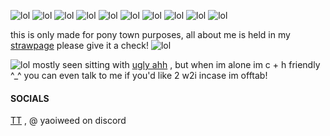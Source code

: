 ![lol](https://cdn.discordapp.com/attachments/1199378091697520742/1376822541699645540/d8.png?ex=6836b96a&is=683567ea&hm=3cc9042540a81aef4318b93bba37d73f9e4bb359b60a34f22e001718a17d78ab&)
![lol](https://cdn.discordapp.com/attachments/1199378091697520742/1376822541171032165/d14.gif?ex=6836b969&is=683567e9&hm=7cf134eb31e78cf7dabb7106860fe9b4dfb23fbecd1e4c6baec9e4ceba00a73c&)
![lol](https://cdn.discordapp.com/attachments/1199378091697520742/1376822540361666660/stamp-404.gif?ex=6836b969&is=683567e9&hm=0d02a0d93bbc374e4d297dd40cbdf3717eba6f2d7073994319b00090e907d570&)
![lol](https://cdn.discordapp.com/attachments/1199378091697520742/1376822539472474122/b4.gif?ex=6836b969&is=683567e9&hm=1ef64adda0cf748cad654df1561a1cc9e641ea2595fdd36ddaf554e282717991&)
![lol](https://cdn.discordapp.com/attachments/1199378091697520742/1376842963287806044/c2.gif?ex=6836cc6e&is=68357aee&hm=841293f6f6b2ff3439959fe7f49613bd7ebc337a6fbcd001f77731d013baa4fb&)
![lol](https://cdn.discordapp.com/attachments/1199378091697520742/1376842943641682000/tumblr_2eed2ca4ce7fa760f14547b6bd654db2_27cd83a2_100.jpg?ex=6836cc6a&is=68357aea&hm=f58470ab2276d4b6c9be27383dabf94fbd71e2de3f4de5092a16c34697491ade&)
 ![lol](https://cdn.discordapp.com/attachments/1199378091697520742/1376817189193257061/e4.png?ex=6836b46d&is=683562ed&hm=803e42d0a81fd2f6ef28a3b00b0a697a34afb260a6f80c3f5082b0513b0a5ac4&)
 ![lol](https://cdn.discordapp.com/attachments/1199378091697520742/1376817188874358784/monch.gif?ex=6836b46d&is=683562ed&hm=372960e19ef2a9be28c7992d6d2dc6aa6e7e4aa84e7cb6350d988611cb90f994&)
 ![lol](https://cdn.discordapp.com/attachments/1199378091697520742/1376817189478465616/b7.gif?ex=6836b46d&is=683562ed&hm=faf3aa122172d5431449e89867cbe9afbe02a791f6d759f4897c26946a3dea59&)
 ![lol](https://cdn.discordapp.com/attachments/1199378091697520742/1376817188349935699/c26186ee.gif?ex=6836b46d&is=683562ed&hm=252f75a15217f324abbe8c4523793067f4fad651c07ada0488d9f706d2b7d8d7&)
 
this is only made for pony town purposes, all about me is held in my [strawpage](https://inmyputer.straw.page) please give it a check! ![lol](https://cdn.discordapp.com/attachments/1199378091697520742/1376847143800803440/c8b3d1eb.gif?ex=6836d053&is=68357ed3&hm=a205a434b192ca6dda73a9e4cedf20b5eae65c2a1268268f1bc307ab253ce095&)

![lol](https://cdn.discordapp.com/attachments/1199378091697520742/1376847143259607070/8328bcae.gif?ex=6836d053&is=68357ed3&hm=0fc31d2e7ad6eef278ee35e7bf66d5601972e6b00d0a9bf9f91f28a6c097dc67&) mostly seen sitting with [ugly ahh](https://github.com/SPADESPAIR) , but when im alone im c + h friendly ^_^ you can even talk to me if you'd like 2 w2i incase im offtab!

#### SOCIALS
[TT](https://www.tiktok.com/@ikedaren88?_t=ZS-8whW8kcSxcm&_r=1) , @ yaoiweed on discord
